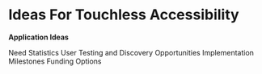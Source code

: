 # Ideas For Touchless Accessibility
**Application Ideas**

Need Statistics
User Testing and Discovery Opportunities
Implementation Milestones
Funding Options
